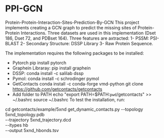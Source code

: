 # PPI-GCN
Protein-Protein-Interaction-Sites-Prediction-By-GCN
This project implements creating a GCN graph to predict the missing sites of Protein-Protein Interactions. 
Three datasets are used in this implementation (Dset 186, Dset 72, and PDBset 164). 
Three features are axtracted: 
1- PSSM: PSI-BLAST
2- Secondary Structure: DSSP Library
3- Raw Protein Sequence. 

The implementation requires the following packages to be installed: 
- Pytorch
pip install pytorch
- Graphein Libraray: 
pip install graphein
- DSSP:
conda install -c salilab dssp
- Pymol:
conda install -c schrodinger pymol 
- GetContacts
conda install -c conda-forge vmd-python
git clone https://github.com/getcontacts/getcontacts
- Add folder to PATH
echo "export PATH=\$PATH:`pwd`/getcontacts" >> ~/.bashrc
source ~/.bashrc
To test the installation, run:

cd getcontacts/example/5xnd
get_dynamic_contacts.py --topology 5xnd_topology.pdb \
                        --trajectory 5xnd_trajectory.dcd \
                        --itypes hb \
                        --output 5xnd_hbonds.tsv
